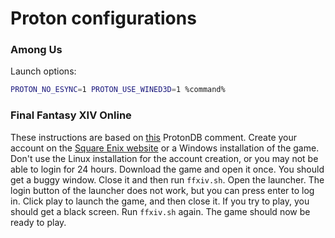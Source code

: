 # Proton configurations

### Among Us
Launch options:
``` bash
PROTON_NO_ESYNC=1 PROTON_USE_WINED3D=1 %command%
```

### Final Fantasy XIV Online
These instructions are based on [this](https://www.protondb.com/app/39210#lH6119S8yp) ProtonDB comment.
Create your account on the [Square Enix website](https://secure.square-enix.com/account/app/svc/ffxivregister?lng=en-us) or a Windows installation of the game.
Don't use the Linux installation for the account creation, or you may not be able to login for 24 hours.
Download the game and open it once.
You should get a buggy window.
Close it and then run `ffxiv.sh`.
Open the launcher.
The login button of the launcher does not work, but you can press enter to log in.
Click play to launch the game, and then close it.
If you try to play, you should get a black screen.
Run `ffxiv.sh` again.
The game should now be ready to play.
